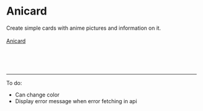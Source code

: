 
# Anicard

Create simple cards with anime pictures and information on it.
<br><br>[Anicard](https://anicard.web.app/)


<br>
<br>
<br>


---

To do:
- Can change color
- Display error message when error fetching in api
